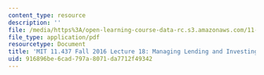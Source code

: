 ```yaml
---
content_type: resource
description: ''
file: /media/https%3A/open-learning-course-data-rc.s3.amazonaws.com/11-437-financing-economic-development-fall-2016/916896be6cad797a8071da7712f49342_MIT11_437F16_Lec18.pdf
file_type: application/pdf
resourcetype: Document
title: 'MIT 11.437 Fall 2016 Lecture 18: Managing Lending and Investing Operations'
uid: 916896be-6cad-797a-8071-da7712f49342
---
```

